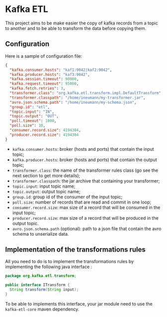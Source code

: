 # Kafka ETL

This project aims to be make easier the copy of kafka records from a topic to another and to be able to transform the data before copying them.

## Configuration

Here is a sample of configuration file:

```json
{
  "kafka.consumer.hosts": "kaf1:9042|kaf2:9042",
  "kafka.producer.hosts": "kaf3:9042",
  "kafka.session.timeout": 90000,
  "kafka.request.timeout": 95000,
  "kafka.fetch.retries": 3,
  "transformer.class": "org.kafka.etl.transform.impl.DefaultTransform",
  "transformer.classpath": "/home/ineumann/my-transformer.jar",
  "avro.json.schema.path": "/home/ineumann/my-schema.json",
  "group.id": "etl",
  "topic.input": "IN",
  "topic.output": "OUT",
  "poll.timeout": 1000,
  "poll.size": 10,
  "consumer.record.size": 4194304,
  "producer.record.size": 4194304
}
```

* `kafka.consumer.hosts`: broker (hosts and ports) that contain the input topic;
* `kafka.producer.hosts`: broker (hosts and ports) that contain the output topic;
* `transformer.class`: the name of the transformer rules class (go see the next section to get more details);
* `transformer.classpath`: the jar archive that containing your transformer;
* `topic.input`: input topic name;
* `topic.output`: output topic name;
* `group.id`: group id of the consumer of the input topic;
* `poll.size`: number of records that are read and commit in one loop;
* `consumer.record.size`: max size of a record that will be consumed in the input topic;
* `producer.record.size`: max size of a record that will be produced in the output topic.
* `avro.json.schema.path` (optional): path to a json file that contain the avro schema to unserialize data.

## Implementation of the transformations rules

All you need to do is to implement the transformations rules by implementing the following java interface :

```java
package org.kafka.etl.transform;

public interface ITransform {
  String transform(String input);
}
```

To be able to implements this interface, your jar module need to use the `kafka-etl-core` maven dependency.